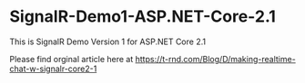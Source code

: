# SignalR-Demo1-ASP.NET-Core-2.1
This is SignalR Demo Version 1 for ASP.NET Core 2.1

Please find orginal article here at https://t-rnd.com/Blog/D/making-realtime-chat-w-signalr-core2-1
